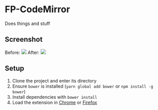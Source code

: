 # FP-CodeMirror
Does things and stuff

## Screenshot
Before:
![](https://github.com/bmwalters/facepunch-glua-codemirror/wiki/images/fp-post-before.png)
After:
![](https://github.com/bmwalters/facepunch-glua-codemirror/wiki/images/fp-post-after.png)

## Setup
1. Clone the project and enter its directory
2. Ensure `bower` is installed (`yarn global add bower` or `npm install -g bower`)
3. Install dependencies with `bower install`
4. Load the extension in [Chrome](https://developer.chrome.com/extensions/getstarted#unpacked) or [Firefox](https://developer.mozilla.org/en-US/Add-ons/WebExtensions/Temporary_Installation_in_Firefox)
